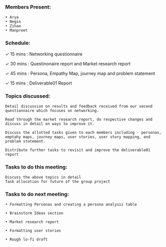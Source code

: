 ### Members Present:

    • Arya
    • Negin
    • Zihao
    • Manpreet

### Schedule:

&check; 15 mins : Networking questionnaire

&check; 30 mins : Questinonaire report and Market research report

&check; 45 mins : Persona, Empathy Map, journey map and problem statement

&check; 15 mins : Deliverable01 Report

### Topics discussed:

    Detail discussion on results and feedback received from our second questionnaire which focuses on networking.

    Read through the market research report, do respective changes and discuss in detail on ways to improve it.

    Discuss the allotted tasks given to each members including - personas, emptahy maps, journey maps, user stories, user story mapping, and problem statement.

    Distribute further tasks to revisit and improve the deliverable01 report

### Tasks to do this meeting:

    Discuss the above topics in detail
    Task allocation for future of the group project

### Tasks to do next meeting:

    • Formatting Personas and creating a persona analysis table

    • Brainstorm Ideas section

    • Market research report

    • Formatting user stories

    • Rough lo-fi draft
